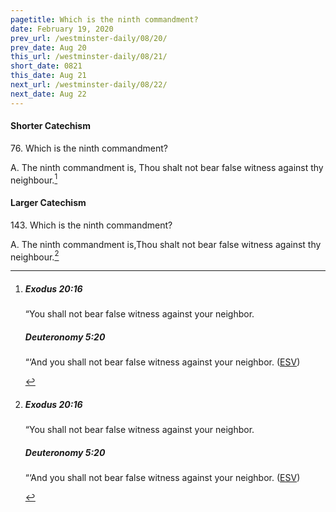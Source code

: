 ```yaml
---
pagetitle: Which is the ninth commandment?
date: February 19, 2020
prev_url: /westminster-daily/08/20/
prev_date: Aug 20
this_url: /westminster-daily/08/21/
short_date: 0821
this_date: Aug 21
next_url: /westminster-daily/08/22/
next_date: Aug 22
---
```


#### Shorter Catechism

76\. Which is the ninth commandment?

A. The ninth commandment is, Thou shalt not bear false witness against thy neighbour.[^fnref:wsc1]


[^fnref:wsc1]: <div class="esv"><h5>Exodus 20:16</h5> <div class="esv-text"><p id="p02020016.01-1">&#8220;You shall not bear false witness against your neighbor.</p> </div><h5>Deuteronomy 5:20</h5> <div class="esv-text"><p id="p05005020.01-2">&#8220;&#8216;And you shall not bear false witness against your neighbor.  (<a href="http://www.esv.org" class="copyright">ESV</a>)</p> </div> </div>


#### Larger Catechism

143\. Which is the ninth commandment?

A. The ninth commandment is,Thou shalt not bear false witness against thy neighbour.[^fnref:wlc1]


[^fnref:wlc1]: <div class="esv"><h5>Exodus 20:16</h5> <div class="esv-text"><p id="p02020016.01-1">&#8220;You shall not bear false witness against your neighbor.</p> </div><h5>Deuteronomy 5:20</h5> <div class="esv-text"><p id="p05005020.01-2">&#8220;&#8216;And you shall not bear false witness against your neighbor.  (<a href="http://www.esv.org" class="copyright">ESV</a>)</p> </div> </div>

